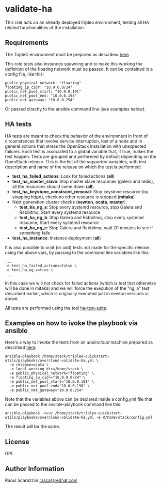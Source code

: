 validate-ha
===========

This role acts on an already deployed tripleo environment, testing all HA
related functionalities of the installation.

Requirements
------------

The TripleO environment must be prepared as described [here](https://github.com/redhat-openstack/tripleo-quickstart-utils/tree/master/README.md).

This role tests also instances spawning and to make this working the
definition of the floating network must be passed.
It can be contained in a config file, like this:

    public_physical_network: "floating"
    floating_ip_cidr: "10.0.0.0/24"
    public_net_pool_start: "10.0.0.191"
    public_net_pool_end: "10.0.0.198"
    public_net_gateway: "10.0.0.254"

Or passed directly to the ansible command line (see examples below).

HA tests
--------

HA tests are meant to check the behavior of the environment in front of
circumstances that involve service interruption, lost of a node and in general
actions that stress the OpenStack installation with unexpected failures.
Each test is associated to a global variable that, if true, makes the test
happen.
Tests are grouped and performed by default depending on the OpenStack release.
This is the list of the supported variables, with test description and name of
the release on which the test is performed:

- **test_ha_failed_actions**: Look for failed actions (**all**)
- **test_ha_master_slave**: Stop master slave resources (galera and redis), all
the resources should come down (**all**)
- **test_ha_keystone_constraint_removal**: Stop keystone resource (by stopping
httpd), check no other resource is stopped (**mitaka**)
- Next generation cluster checks (**newton**, **ocata**, **master**):
  - **test_ha_ng_a**: Stop every systemd resource, stop Galera and Rabbitmq,
Start every systemd resource
  - **test_ha_ng_b**: Stop Galera and Rabbitmq, stop every systemd resource,
Start every systemd resource
  - **test_ha_ng_c**: Stop Galera and Rabbitmq, wait 20 minutes to see if
something fails
- **test_ha_instance**: Instance deployment (**all**)

It is also possible to omit (or add) tests not made for the specific release,
using the above vars, by passing to the command line variables like this:

    ...
    -e test_ha_failed_actions=false \
    -e test_ha_ng_a=true \
    ...

In this case we will not check for failed actions (which is test that otherwise
will be done in mitaka) and we will force the execution of the "ng_a" test
described earlier, which is originally executed just in newton versions or
above.

All tests are performed using the tool [ha-test-suite](https://github.com/redhat-openstack/tripleo-quickstart-utils/tree/master/tools/ha-test-suite).

Examples on how to ivoke the playbook via ansible
-------------------------------------------------

Here's a way to invoke the tests from an *undercloud* machine prepared as
described [here](https://github.com/redhat-openstack/tripleo-quickstart-utils/tree/master/README.md).

    ansible-playbook /home/stack/tripleo-quickstart-utils/playbooks/overcloud-validate-ha.yml \
      -e release=ocata \
      -e local_working_dir=/home/stack \
      -e public_physical_network="floating" \
      -e floating_ip_cidr="10.0.0.0/24" \
      -e public_net_pool_start="10.0.0.191" \
      -e public_net_pool_end="10.0.0.198" \
      -e public_net_gateway="10.0.0.254"

Note that the variables above can be declared inside a config.yml file that can
be passed to the ansible-playbook command like this:

    ansible-playbook -vvvv /home/stack/tripleo-quickstart-utils/playbooks/overcloud-validate-ha.yml -e @/home/stack/config.yml

The result will be the same.

License
-------

GPL

Author Information
------------------

Raoul Scarazzini <rasca@redhat.com>
